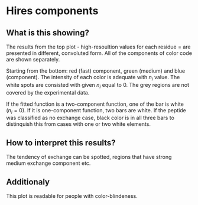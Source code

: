 # Hires components

## What is this showing?

The results from the top plot - high-resoultion values for each residue = are presented in different, convoluted form. All of the components of color code are shown separately.

Starting from the bottom: red (fast) component, green (medium) and blue (component). The intensity of each color is adequate with $n_i$ value. The white spots are consisted with given $n_i$ equal to 0. The grey regions are not covered by the experimental data.

If the fitted function is a two-component function, one of the bar is white ($n_i = 0$). If it is one-component function, two bars are white. If the peptide was classified as no exchange case, black color is in all three bars to distinquish this from cases with one or two white elements.

## How to interpret this results?

The tendency of exchange can be spotted, regions that have strong medium exchange component etc. 

## Additionaly

This plot is readable for people with color-blindeness.